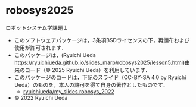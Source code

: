 # robosys2025
ロボットシステム学課題１

- このソフトウェアパッケージは，3条項BSDライセンスの下，再頒布および使用が許可されます．
- このパッケージは，(Ryuichi Ueda https://ryuichiueda.github.io/slides_marp/robosys2025/lesson5.html)由来のコード（© 2025 Ryuichi Ueda）を利用しています．
- このパッケージのコードは，下記のスライド（CC-BY-SA 4.0 by Ryuichi Ueda）のものを，本人の許可を得て自身の著作としたものです．
    - [ryuichiueda/my_slides robosys_2022](https://github.com/ryuichiueda/slides_marp/tree/master/prob_robotics_2025)
- © 2022 Ryuichi Ueda

